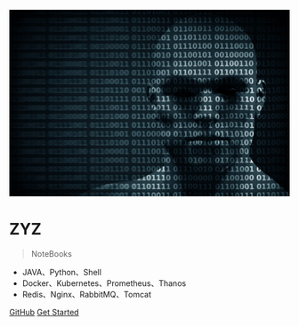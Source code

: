 <!-- _coverpage.md -->

![logo](_media/icon-hacking.jpg)

# ZYZ

> NoteBooks

- JAVA、Python、Shell
- Docker、Kubernetes、Prometheus、Thanos
- Redis、Nginx、RabbitMQ、Tomcat

[GitHub](https://github.com/zyz-notebooks)
[Get Started](./README.md)
